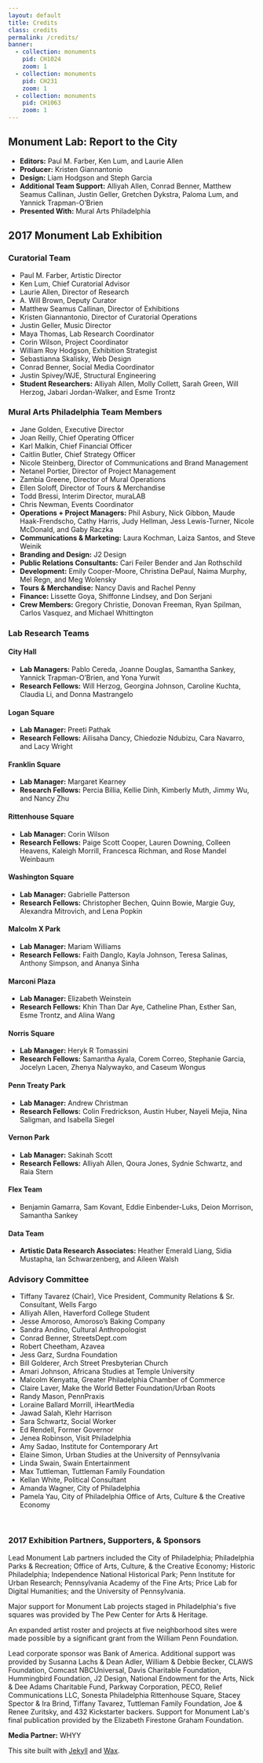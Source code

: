 ```yaml
---
layout: default
title: Credits
class: credits
permalink: /credits/
banner:
  - collection: monuments
    pid: CH1024
    zoom: 1
  - collection: monuments
    pid: CH231
    zoom: 1
  - collection: monuments
    pid: CH1063
    zoom: 1
---
```


## Monument Lab: Report to the City
- **Editors:** Paul M. Farber, Ken Lum, and Laurie Allen
- **Producer:** Kristen Giannantonio
- **Design:** Liam Hodgson and Steph Garcia
- **Additional Team Support:** Alliyah Allen, Conrad Benner, Matthew Seamus Callinan, Justin Geller, Gretchen Dykstra, Paloma Lum, and Yannick Trapman-O’Brien
- **Presented With:** Mural Arts Philadelphia

## 2017 Monument Lab Exhibition

### Curatorial Team
- Paul M. Farber, Artistic Director
- Ken Lum, Chief Curatorial Advisor
- Laurie Allen, Director of Research
- A. Will Brown, Deputy Curator
- Matthew Seamus Callinan, Director of Exhibitions
- Kristen Giannantonio, Director of Curatorial Operations
- Justin Geller, Music Director
- Maya Thomas, Lab Research Coordinator
- Corin Wilson, Project Coordinator
- William Roy Hodgson, Exhibition Strategist
- Sebastianna Skalisky, Web Design
- Conrad Benner, Social Media Coordinator
- Justin Spivey/WJE, Structural Engineering
- **Student Researchers:** Alliyah Allen, Molly Collett, Sarah Green, Will Herzog, Jabari Jordan-Walker, and Esme Trontz

### Mural Arts Philadelphia Team Members
- Jane Golden, Executive Director
- Joan Reilly, Chief Operating Officer
- Karl Malkin, Chief Financial Officer
- Caitlin Butler, Chief Strategy Officer
- Nicole Steinberg, Director of Communications and Brand Management
- Netanel Portier, Director of Project Management
- Zambia Greene, Director of Mural Operations
- Ellen Soloff, Director of Tours & Merchandise
- Todd Bressi, Interim Director, muraLAB
- Chris Newman, Events Coordinator
- **Operations + Project Managers:** Phil Asbury, Nick Gibbon, Maude Haak-Frendscho, Cathy Harris, Judy Hellman, Jess Lewis-Turner, Nicole McDonald, and Gaby Raczka
- **Communications & Marketing:** Laura Kochman, Laiza Santos, and Steve Weinik
- **Branding and Design:** J2 Design
- **Public Relations Consultants:** Cari Feiler Bender and Jan Rothschild
- **Development:** Emily Cooper-Moore, Christina DePaul, Naima Murphy, Mel Regn, and Meg Wolensky
- **Tours & Merchandise:** Nancy Davis and Rachel Penny
- **Finance:** Lissette Goya, Shiffonne Lindsey, and Don Serjani
- **Crew Members:** Gregory Christie, Donovan Freeman, Ryan Spilman, Carlos Vasquez, and Michael Whittington
 
### Lab Research Teams

#### City Hall
- **Lab Managers:** Pablo Cereda, Joanne Douglas, Samantha Sankey, Yannick Trapman-O’Brien, and Yona Yurwit
- **Research Fellows:** Will Herzog, Georgina Johnson, Caroline Kuchta, Claudia Li, and Donna Mastrangelo
 
#### Logan Square
- **Lab Manager:** Preeti Pathak
- **Research Fellows:** Ailisaha Dancy, Chiedozie Ndubizu, Cara Navarro, and Lacy Wright
 
#### Franklin Square
- **Lab Manager:** Margaret Kearney 
- **Research Fellows:** Percia Billia, Kellie Dinh, Kimberly Muth, Jimmy Wu, and Nancy Zhu
 
#### Rittenhouse Square
- **Lab Manager:** Corin Wilson
- **Research Fellows:** Paige Scott Cooper, Lauren Downing, Colleen Heavens, Kaleigh Morrill, Francesca Richman, and Rose Mandel Weinbaum
 
#### Washington Square
- **Lab Manager:** Gabrielle Patterson
- **Research Fellows:** Christopher Bechen, Quinn Bowie, Margie Guy, Alexandra Mitrovich, and Lena Popkin 
 
#### Malcolm X Park
- **Lab Manager:** Mariam Williams
- **Research Fellows:** Faith Danglo, Kayla Johnson, Teresa Salinas, Anthony Simpson, and Ananya Sinha
 
#### Marconi Plaza
- **Lab Manager:** Elizabeth Weinstein
- **Research Fellows:** Khin Than Dar Aye, Catheline Phan, Esther San, Esme Trontz, and Alina Wang
 
#### Norris Square
- **Lab Manager:** Heryk R Tomassini
- **Research Fellows:** Samantha Ayala, Corem Correo, Stephanie Garcia, Jocelyn Lacen, Zhenya Nalywayko, and Caseum Wongus
 
#### Penn Treaty Park
- **Lab Manager:** Andrew Christman
- **Research Fellows:** Colin Fredrickson, Austin Huber, Nayeli Mejia, Nina Saligman, and Isabella Siegel
 
#### Vernon Park
- **Lab Manager:** Sakinah Scott
- **Research Fellows:** Alliyah Allen, Qoura Jones, Sydnie Schwartz, and Raia Stern
 
#### Flex Team
- Benjamin Gamarra, Sam Kovant, Eddie Einbender-Luks, Deion Morrison, Samantha Sankey
 
#### Data Team
- **Artistic Data Research Associates:** Heather Emerald Liang, Sidia Mustapha, Ian Schwarzenberg, and Aileen Walsh
 
 
### Advisory Committee
- Tiffany Tavarez (Chair), Vice President, Community Relations & Sr. Consultant, Wells Fargo
- Alliyah Allen, Haverford College Student
- Jesse Amoroso, Amoroso’s Baking Company
- Sandra Andino, Cultural Anthropologist
- Conrad Benner, StreetsDept.com
- Robert Cheetham, Azavea
- Jess Garz, Surdna Foundation
- Bill Golderer, Arch Street Presbyterian Church
- Amari Johnson, Africana Studies at Temple University
- Malcolm Kenyatta, Greater Philadelphia Chamber of Commerce
- Claire Laver, Make the World Better Foundation/Urban Roots
- Randy Mason, PennPraxis
- Loraine Ballard Morrill, iHeartMedia
- Jawad Salah, Klehr Harrison
- Sara Schwartz, Social Worker
- Ed Rendell, Former Governor
- Jenea Robinson, Visit Philadelphia
- Amy Sadao, Institute for Contemporary Art
- Elaine Simon, Urban Studies at the University of Pennsylvania
- Linda Swain, Swain Entertainment
- Max Tuttleman, Tuttleman Family Foundation
- Kellan White, Political Consultant
- Amanda Wagner, City of Philadelphia
- Pamela Yau, City of Philadelphia Office of Arts, Culture & the Creative Economy
<br/> 

### 2017 Exhibition Partners, Supporters, & Sponsors
Lead Monument Lab partners included the City of Philadelphia; Philadelphia Parks & Recreation; Office of Arts, Culture, & the Creative Economy; Historic Philadelphia; Independence National Historical Park; Penn Institute for Urban Research; Pennsylvania Academy of the Fine Arts; Price Lab for Digital Humanities; and the University of Pennsylvania.
 
Major support for Monument Lab projects staged in Philadelphia's five squares was provided by The Pew Center for Arts & Heritage.
 
An expanded artist roster and projects at five neighborhood sites were made possible by a significant grant from the William Penn Foundation.
 
Lead corporate sponsor was Bank of America. Additional support was provided by Susanna Lachs & Dean Adler, William & Debbie Becker, CLAWS Foundation, Comcast NBCUniversal, Davis Charitable Foundation, Hummingbird Foundation, J2 Design, National Endowment for the Arts, Nick & Dee Adams Charitable Fund, Parkway Corporation, PECO, Relief Communications LLC, Sonesta Philadelphia Rittenhouse Square, Stacey Spector & Ira Brind, Tiffany Tavarez, Tuttleman Family Foundation, Joe & Renee Zuritsky, and 432 Kickstarter backers. Support for Monument Lab's final publication provided by the Elizabeth Firestone Graham Foundation.

**Media Partner:** WHYY

This site built with [Jekyll](https://jekyllrb.com/) and [Wax](https://minicomp.github.io/wiki/#/wax/?id=top).
